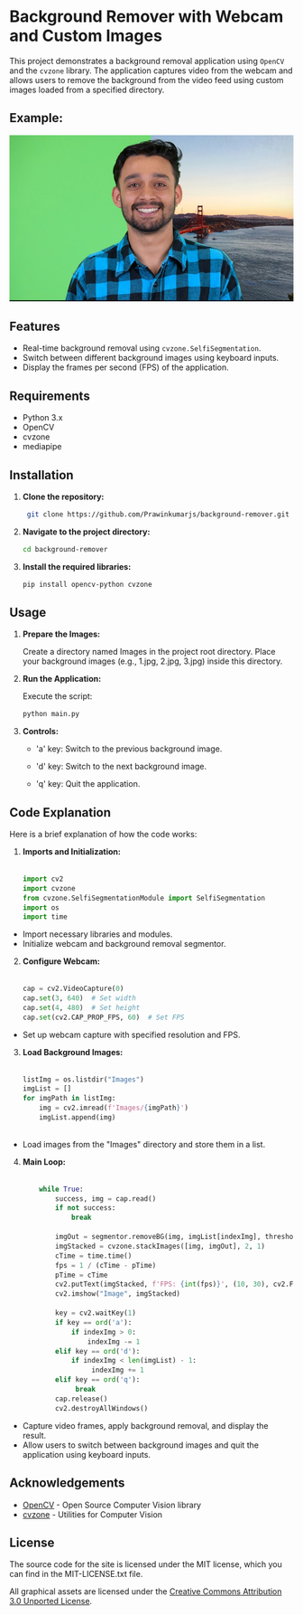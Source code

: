 # Background Remover with Webcam and Custom Images

   This project demonstrates a background removal application using `OpenCV` and the `cvzone` library. The application captures video from the webcam and allows users to remove the background from the video feed using    custom images loaded from a specified directory.
## Example:
   ![Background Remover with Webcam and Custom Images](https://github.com/Prawinkumarjs/opencv-projects/blob/main/Background%20Remover/virtual-background-green-screen-example.jpg)


## Features

   - Real-time background removal using `cvzone.SelfiSegmentation`.
   - Switch between different background images using keyboard inputs.
   - Display the frames per second (FPS) of the application.

## Requirements

   - Python 3.x
   - OpenCV
   - cvzone
   - mediapipe

## Installation

1. **Clone the repository:**

   ```bash
    git clone https://github.com/Prawinkumarjs/background-remover.git


2. **Navigate to the project directory:**

    ```bash
    cd background-remover


3. **Install the required libraries:**

    ```bash
    pip install opencv-python cvzone


## Usage


1. **Prepare the Images:**

   Create a directory named Images in the project root directory. Place your background images (e.g., 1.jpg, 2.jpg, 3.jpg) inside this directory.

2. **Run the Application:**

    Execute the script:
    ```bash
    python main.py


3. **Controls:**

   - 'a' key: Switch to the previous background image.

   - 'd' key: Switch to the next background image.

   - 'q' key: Quit the application.

## Code Explanation

Here is a brief explanation of how the code works:

1. **Imports and Initialization:**

    ```python

    import cv2
    import cvzone
    from cvzone.SelfiSegmentationModule import SelfiSegmentation
    import os
    import time


- Import necessary libraries and modules.
- Initialize webcam and background removal segmentor.

2. **Configure Webcam:**

    ```python

    cap = cv2.VideoCapture(0)
    cap.set(3, 640)  # Set width
    cap.set(4, 480)  # Set height
    cap.set(cv2.CAP_PROP_FPS, 60)  # Set FPS

- Set up webcam capture with specified resolution and FPS.
    
3. **Load Background Images:**

    ```python

    listImg = os.listdir("Images")
    imgList = []
    for imgPath in listImg:
        img = cv2.imread(f'Images/{imgPath}')
        imgList.append(img)
        
- Load images from the "Images" directory and store them in a list.

4. **Main Loop:**

    ```python
   
        while True:
            success, img = cap.read()
            if not success:
                break

            imgOut = segmentor.removeBG(img, imgList[indexImg], threshold=0.8)
            imgStacked = cvzone.stackImages([img, imgOut], 2, 1)
            cTime = time.time()
            fps = 1 / (cTime - pTime)
            pTime = cTime
            cv2.putText(imgStacked, f'FPS: {int(fps)}', (10, 30), cv2.FONT_HERSHEY_SIMPLEX, 1, (0, 0, 255), 2)
            cv2.imshow("Image", imgStacked)

            key = cv2.waitKey(1)
            if key == ord('a'):
                if indexImg > 0:
                    indexImg -= 1
            elif key == ord('d'):
                if indexImg < len(imgList) - 1:
                     indexImg += 1
            elif key == ord('q'):
                 break
            cap.release()
            cv2.destroyAllWindows()


- Capture video frames, apply background removal, and display the result.
-  Allow users to switch between background images and quit the application using keyboard inputs.


## Acknowledgements

- [OpenCV](https://opencv.org/) - Open Source Computer Vision library
- [cvzone](https://github.com/cvzone/cvzone) - Utilities for Computer Vision

## License

The source code for the site is licensed under the MIT license, which you can find in
the MIT-LICENSE.txt file.

All graphical assets are licensed under the
[Creative Commons Attribution 3.0 Unported License](https://creativecommons.org/licenses/by/3.0/).
